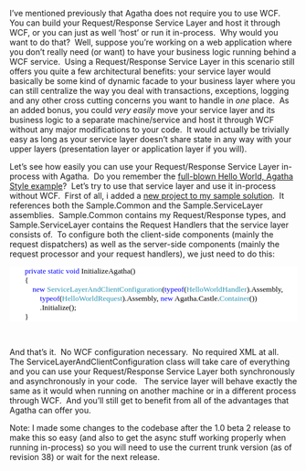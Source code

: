 <p>I’ve mentioned previously that Agatha does not require you to use WCF.&#160; You can build your Request/Response Service Layer and host it through WCF, or you can just as well ‘host’ or run it in-process.&#160; Why would you want to do that?&#160; Well, suppose you’re working on a web application where you don’t really need (or want) to have your business logic running behind a WCF service.&#160; Using a Request/Response Service Layer in this scenario still offers you quite a few architectural benefits: your service layer would basically be some kind of dynamic facade to your business layer where you can still centralize the way you deal with transactions, exceptions, logging and any other cross cutting concerns you want to handle in <em>one</em> place.&#160; As an added bonus, you could <em>very easily</em> move your service layer and its business logic to a separate machine/service and host it through WCF without any major modifications to your code.&#160; It would actually be trivially easy as long as your service layer doesn’t share state in any way with your upper layers (presentation layer or application layer if you will).</p>  <p>Let’s see how easily you can use your Request/Response Service Layer in-process with Agatha.&#160; Do you remember the <a href="http://davybrion.com/blog/2009/11/hello-world-with-agatha/" target="_blank">full-blown Hello World, Agatha Style example</a>?&#160; Let’s try to use that service layer and use it in-process without WCF.&#160; First of all, i added a <a href="http://code.google.com/p/agatha-rrsl/source/browse/#svn/trunk/examples/Sample.ServiceAndClientInSameProcess" target="_blank">new project to my sample solution</a>.&#160; It references both the Sample.Common and the Sample.ServiceLayer assemblies.&#160; Sample.Common contains my Request/Response types, and Sample.ServiceLayer contains the Request Handlers that the service layer consists of.&#160; To configure both the client-side components (mainly the request dispatchers) as well as the server-side components (mainly the request processor and your request handlers), we just need to do this:</p>  <div style="font-family: consolas; background: white; color: black; font-size: 10pt">   <p style="margin: 0px">&#160;&#160;&#160;&#160;&#160;&#160;&#160; <span style="color: blue">private</span> <span style="color: blue">static</span> <span style="color: blue">void</span> InitializeAgatha()</p>    <p style="margin: 0px">&#160;&#160;&#160;&#160;&#160;&#160;&#160; {</p>    <p style="margin: 0px">&#160;&#160;&#160;&#160;&#160;&#160;&#160;&#160;&#160;&#160;&#160; <span style="color: blue">new</span> <span style="color: #2b91af">ServiceLayerAndClientConfiguration</span>(<span style="color: blue">typeof</span>(<span style="color: #2b91af">HelloWorldHandler</span>).Assembly, </p>    <p style="margin: 0px">&#160;&#160;&#160;&#160;&#160;&#160;&#160;&#160;&#160;&#160;&#160;&#160;&#160;&#160;&#160; <span style="color: blue">typeof</span>(<span style="color: #2b91af">HelloWorldRequest</span>).Assembly, <span style="color: blue">new</span> Agatha.Castle.<span style="color: #2b91af">Container</span>())</p>    <p style="margin: 0px">&#160;&#160;&#160;&#160;&#160;&#160;&#160;&#160;&#160;&#160;&#160;&#160;&#160;&#160;&#160; .Initialize();</p>    <p style="margin: 0px">&#160;&#160;&#160;&#160;&#160;&#160;&#160; }</p> </div>  <p>&#160;</p>  <p>And that’s it.&#160; No WCF configuration necessary.&#160; No required XML at all.&#160; The ServiceLayerAndClientConfiguration class will take care of everything and you can use your Request/Response Service Layer both synchronously and asynchronously in your code.&#160;&#160; The service layer will behave exactly the same as it would when running on another machine or in a different process through WCF.&#160; And you’ll still get to benefit from all of the advantages that Agatha can offer you.</p>  <p>Note: I made some changes to the codebase after the 1.0 beta 2 release to make this so easy (and also to get the async stuff working properly when running in-process) so you will need to use the current trunk version (as of revision 38) or wait for the next release.</p>